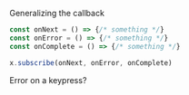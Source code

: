 Generalizing the callback

```js
const onNext = () => {/* something */}
const onError = () => {/* something */}
const onComplete = () => {/* something */}

x.subscribe(onNext, onError, onComplete)
```

Error on a keypress?
